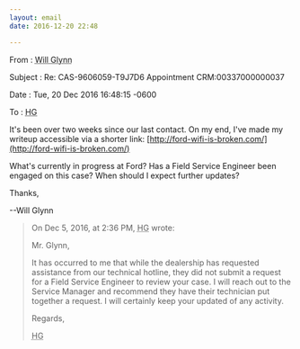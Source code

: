 ```yaml
---
layout: email
date: 2016-12-20 22:48

---
```

From
: <abbr class='person' title='me'>Will Glynn</abbr>

Subject
: Re: CAS-9606059-T9J7D6 Appointment CRM:00337000000037

Date
: Tue, 20 Dec 2016 16:48:15 -0600

To
: <abbr class='person' title='Regional Customer Service Manager #2, Ford Customer Relationship Center'>HG</abbr>


It's been over two weeks since our last contact. On my end, I've made my writeup accessible via a shorter link: [http://ford-wifi-is-broken.com/](http://ford-wifi-is-broken.com/)

What's currently in progress at Ford? Has a Field Service Engineer been engaged on this case? When should I expect further updates?

Thanks,

--Will Glynn

> On Dec 5, 2016, at 2:36 PM, <abbr class='person' title='Regional Customer Service Manager #2, Ford Customer Relationship Center'>HG</abbr> wrote:
> 
> 
> Mr. Glynn,
> 
> 
> 
> It has occurred to me that while the dealership has requested assistance from our technical hotline, they did not submit a request for a Field Service Engineer to review your case. I will reach out to the Service Manager and recommend they have their technician put together a request. I will certainly keep your updated of any activity.
> 
> 
> 
> Regards,
> 
> 
> 
> <abbr class='person' title='Regional Customer Service Manager #2, Ford Customer Relationship Center'>HG</abbr>
